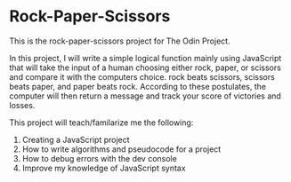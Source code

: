 # Rock-Paper-Scissors
This is the rock-paper-scissors project for The Odin Project.

In this project, I will write a simple logical function mainly using JavaScript that will 
take the input of a human choosing either rock, paper, or scissors and compare it with the computers
choice. rock beats scissors, scissors beats paper, and paper beats rock. According to these 
postulates, the computer will then return a message and track your score of victories and losses.

This project will teach/familarize me the following: 

1. Creating a JavaScript project
2. How to write algorithms and pseudocode for a project
3. How to debug errors with the dev console
4. Improve my knowledge of JavaScript syntax



